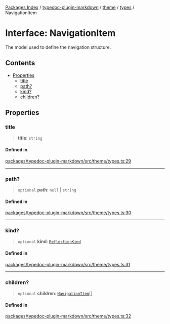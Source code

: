 [Packages Index](../../../../../README.md) / [typedoc-plugin-markdown](../../../../README.md) / [theme](../../../README.md) / [types](../README.md) / NavigationItem

# Interface: NavigationItem

The model used to define the navigation structure.

## Contents

* [Properties](#properties)
  * [title](#title)
  * [path?](#path)
  * [kind?](#kind)
  * [children?](#children)

## Properties

### title

> **title**: `string`

#### Defined in

[packages/typedoc-plugin-markdown/src/theme/types.ts:29](https://github.com/typedoc2md/typedoc-plugin-markdown/blob/ca82c8abd3682b5495f6a7750ba0ce30ff4e4f1e/packages/typedoc-plugin-markdown/src/theme/types.ts#L29)

***

### path?

> `optional` **path**: `null` | `string`

#### Defined in

[packages/typedoc-plugin-markdown/src/theme/types.ts:30](https://github.com/typedoc2md/typedoc-plugin-markdown/blob/ca82c8abd3682b5495f6a7750ba0ce30ff4e4f1e/packages/typedoc-plugin-markdown/src/theme/types.ts#L30)

***

### kind?

> `optional` **kind**: [`ReflectionKind`](https://typedoc.org/api/enums/Models.ReflectionKind-1.html)

#### Defined in

[packages/typedoc-plugin-markdown/src/theme/types.ts:31](https://github.com/typedoc2md/typedoc-plugin-markdown/blob/ca82c8abd3682b5495f6a7750ba0ce30ff4e4f1e/packages/typedoc-plugin-markdown/src/theme/types.ts#L31)

***

### children?

> `optional` **children**: [`NavigationItem`](NavigationItem.md)\[]

#### Defined in

[packages/typedoc-plugin-markdown/src/theme/types.ts:32](https://github.com/typedoc2md/typedoc-plugin-markdown/blob/ca82c8abd3682b5495f6a7750ba0ce30ff4e4f1e/packages/typedoc-plugin-markdown/src/theme/types.ts#L32)
